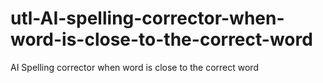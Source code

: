 # utl-AI-spelling-corrector-when-word-is-close-to-the-correct-word
AI Spelling corrector when word is close to the correct word  
